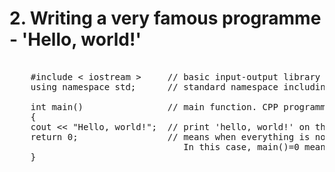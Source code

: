 # 2. Writing a very famous programme - 'Hello, world!'
<pre>

    #include < iostream >     // basic input-output library
    using namespace std;      // standard namespace including cin, cout, etc.
        
    int main()                // main function. CPP programmes start from here.
    {
    cout << "Hello, world!";  // print 'hello, world!' on the screen.
    return 0;                 // means when everything is normal, return 0 to the function.  
                                 In this case, main()=0 means nothing therefore exit the programme.
    }        
    
</pre>
